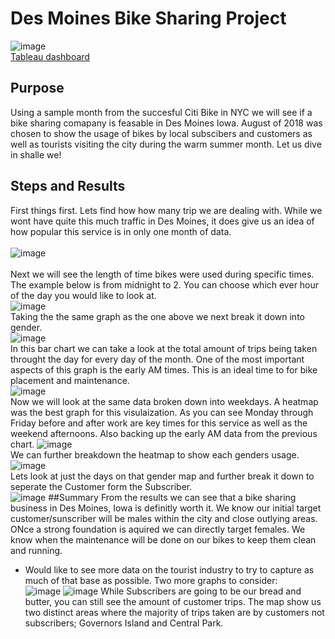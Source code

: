 # Des Moines Bike Sharing Project
![image](https://user-images.githubusercontent.com/111661058/227095252-c72906d9-c7c9-4ab6-9fdf-b304c66b0b50.png)
<BR>
[Tableau dashboard](https://public.tableau.com/app/profile/matthew.baskette/viz/CitiBikeChallenge_16792437199450/DesMoinesBike?publish=yes)
## Purpose
Using a sample month from the succesful Citi Bike in NYC we will see if a bike sharing comapany is feasable in Des Moines Iowa.
August of 2018 was chosen to show the usage of bikes by local subscibers and customers as well as tourists visiting the city during the warm summer month.
Let us dive in shalle we!
## Steps and Results
First things first. Lets find how how many trip we are dealing with. While we wont have quite this much traffic in Des Moines, it does give us an idea of how popular this service is in only one month of data.<br>
<br>
![image](https://user-images.githubusercontent.com/111661058/227408042-3885ff30-7c27-4e72-906d-d5a78fd90ef1.png)<BR>
<BR>
Next we will see the length of time bikes were used during specific times. The example below is from midnight to 2. You can choose which ever hour of the day you would like to look at.  <BR>
![image](https://user-images.githubusercontent.com/111661058/227412184-f755e852-9b00-455a-bb2e-a0379bc902bd.png)
<BR>
Taking the the same graph as the one above we next break it down into gender.
<BR>
![image](https://user-images.githubusercontent.com/111661058/227413526-15e7b45e-0b83-45ee-81b5-bb817ac8221a.png)
<BR>
In this bar chart we can take a look at the total amount of trips being taken throught the day for every day of the month. One of the most important aspects of this graph is the early AM times. This is an ideal time to for bike placement and maintenance.<BR>
![image](https://user-images.githubusercontent.com/111661058/227416175-51629319-9546-4079-a6d4-d3663d9ddca5.png)
<BR>
Now we will look at the same data broken down into weekdays. A heatmap was the best graph for this visulaization. As you can see Monday through Friday before and after work are key times for this service as well as the weekend afternoons. Also backing up the early AM data from the previous chart.
![image](https://user-images.githubusercontent.com/111661058/227418631-2ed3f227-13a2-4ef8-92af-328e2b538b86.png)
<BR>
We can further breakdown the heatmap to show each genders usage.
![image](https://user-images.githubusercontent.com/111661058/227419416-733a15c1-00cf-4b02-858c-41df170fed52.png)
<BR>
Lets look at just the days on that gender map and further break it down to seperate the Customer form the Subscriber.<BR>
![image](https://user-images.githubusercontent.com/111661058/227419849-fb3ecc25-7a51-45cc-bf0e-f29bf52bf797.png)
##Summary
From the results we can see that a bike sharing business in Des Moines, Iowa is definitly worth it. We know our initial target customer/sunscriber will be males within the city and close outlying areas. ONce a strong foundation is aquired we can directly target females. We know when the maintenance will be done on our bikes to keep them clean and running. 
  * Would like to see more data on the tourist industry to try to capture as much of that base as possible. Two more graphs to consider:<BR>
  ![image](https://user-images.githubusercontent.com/111661058/227422617-7bd3948d-be24-4152-922e-aacf9a3d9566.png)
  ![image](https://user-images.githubusercontent.com/111661058/227422715-25e8fd84-4c0e-489b-b3d0-3c8f4e2b550c.png)
  While Subscribers are going to be our bread and butter, you can still see the amount of customer trips. The map show us two distinct areas where the majority of trips taken are by customers not subscribers; Governors Island and Central Park.




